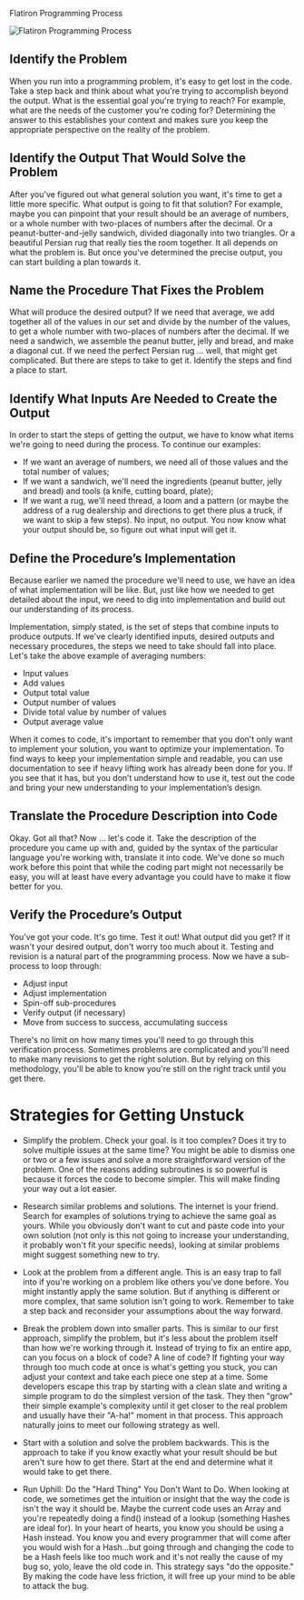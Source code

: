 Flatiron Programming Process

![Flatiron Programming Process](https://curriculum-content.s3.amazonaws.com/programming-mindset/flatiron-programming-process/Image_47_ProgrammingProcess.png)

## Identify the Problem
When you run into a programming problem, it's easy to get lost in the code. Take a step back and think about what you're trying to accomplish beyond the output. What is the essential goal you're trying to reach? For example, what are the needs of the customer you're coding for? Determining the answer to this establishes your context and makes sure you keep the appropriate perspective on the reality of the problem.

## Identify the Output That Would Solve the Problem
After you've figured out what general solution you want, it's time to get a little more specific. What output is going to fit that solution? For example, maybe you can pinpoint that your result should be an average of numbers, or a whole number with two-places of numbers after the decimal. Or a peanut-butter-and-jelly sandwich, divided diagonally into two triangles. Or a beautiful Persian rug that really ties the room together. It all depends on what the problem is. But once you've determined the precise output, you can start building a plan towards it.

## Name the Procedure That Fixes the Problem
What will produce the desired output? If we need that average, we add together all of the values in our set and divide by the number of the values, to get a whole number with two-places of numbers after the decimal. If we need a sandwich, we assemble the peanut butter, jelly and bread, and make a diagonal cut. If we need the perfect Persian rug ... well, that might get complicated. But there are steps to take to get it. Identify the steps and find a place to start.

## Identify What Inputs Are Needed to Create the Output
In order to start the steps of getting the output, we have to know what items we're going to need during the process. To continue our examples:

- If we want an average of numbers, we need all of those values and the total number of values;
- If we want a sandwich, we'll need the ingredients (peanut butter, jelly and bread) and tools (a knife, cutting board, plate);
- If we want a rug, we'll need thread, a loom and a pattern (or maybe the address of a rug dealership and directions to get there plus a truck, if we want to skip a few steps).
No input, no output. You now know what your output should be, so figure out what input will get it.

## Define the Procedure’s Implementation
Because earlier we named the procedure we'll need to use, we have an idea of what implementation will be like. But, just like how we needed to get detailed about the input, we need to dig into implementation and build out our understanding of its process.

Implementation, simply stated, is the set of steps that combine inputs to produce outputs. If we've clearly identified inputs, desired outputs and necessary procedures, the steps we need to take should fall into place. Let's take the above example of averaging numbers:

- Input values
- Add values
- Output total value
- Output number of values
- Divide total value by number of values
- Output average value

When it comes to code, it's important to remember that you don't only want to implement your solution, you want to optimize your implementation. To find ways to keep your implementation simple and readable, you can use documentation to see if heavy lifting work has already been done for you. If you see that it has, but you don’t understand how to use it, test out the code and bring your new understanding to your implementation’s design.

## Translate the Procedure Description into Code
Okay. Got all that? Now ... let's code it. Take the description of the procedure you came up with and, guided by the syntax of the particular language you're working with, translate it into code. We've done so much work before this point that while the coding part might not necessarily be easy, you will at least have every advantage you could have to make it flow better for you.

## Verify the Procedure’s Output
You've got your code. It's go time. Test it out! What output did you get? If it wasn't your desired output, don't worry too much about it. Testing and revision is a natural part of the programming process. Now we have a sub-process to loop through:

- Adjust input
- Adjust implementation
- Spin-off sub-procedures
- Verify output (if necessary)
- Move from success to success, accumulating success

There's no limit on how many times you'll need to go through this verification process. Sometimes problems are complicated and you'll need to make many revisions to get the right solution. But by relying on this methodology, you'll be able to know you're still on the right track until you get there.

# Strategies for Getting Unstuck

- Simplify the problem.
Check your goal. Is it too complex? Does it try to solve multiple issues at the same time? You might be able to dismiss one or two or a few issues and solve a more straightforward version of the problem. One of the reasons adding subroutines is so powerful is because it forces the code to become simpler. This will make finding your way out a lot easier.

- Research similar problems and solutions.
The internet is your friend. Search for examples of solutions trying to achieve the same goal as yours. While you obviously don't want to cut and paste code into your own solution (not only is this not going to increase your understanding, it probably won't fit your specific needs), looking at similar problems might suggest something new to try.

- Look at the problem from a different angle.
This is an easy trap to fall into if you're working on a problem like others you've done before. You might instantly apply the same solution. But if anything is different or more complex, that same solution isn't going to work. Remember to take a step back and reconsider your assumptions about the way forward.

- Break the problem down into smaller parts.
This is similar to our first approach, simplify the problem, but it's less about the problem itself than how we're working through it. Instead of trying to fix an entire app, can you focus on a block of code? A line of code? If fighting your way through too much code at once is what's getting you stuck, you can adjust your context and take each piece one step at a time. Some developers escape this trap by starting with a clean slate and writing a simple program to do the simplest version of the task. They then "grow" their simple example's complexity until it get closer to the real problem and usually have their "A-ha!" moment in that process. This approach naturally joins to meet our following strategy as well.

- Start with a solution and solve the problem backwards.
This is the approach to take if you know exactly what your result should be but aren't sure how to get there. Start at the end and determine what it would take to get there.

- Run Uphill: Do the "Hard Thing" You Don't Want to Do.
When looking at code, we sometimes get the intuition or insight that the way the code is isn't the way it should be. Maybe the current code uses an Array and you're repeatedly doing a find() instead of a lookup (something Hashes are ideal for). In your heart of hearts, you know you should be using a Hash instead. You know you and every programmer that will come after you would wish for a Hash...but going through and changing the code to be a Hash feels like too much work and it's not really the cause of my bug so, yolo, leave the old code in. This strategy says "do the opposite." By making the code have less friction, it will free up your mind to be able to attack the bug.
